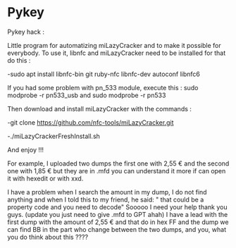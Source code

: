 # Pykey
Pykey hack : 

Little program for automatizing miLazyCracker and to make it possible for everybody. To use it,  libnfc and miLazyCracker need to be installed for that do this : 

-sudo apt install libnfc-bin git ruby-nfc libnfc-dev autoconf libnfc6



If you had some problem with pn_533 module, execute this : sudo modprobe -r pn533_usb    and    sudo modprobe -r pn533



Then download and install miLazyCracker with the commands : 

-git clone https://github.com/nfc-tools/miLazyCracker.git 

-./miLazyCrackerFreshInstall.sh

And enjoy !!!


For example, I uploaded two dumps the first one with 2,55 € and the second one with 1,85 € but they are in .mfd you can understand it more if can open  it with hexedit or with xxd. 

I have a problem when I search the amount in my dump, I do not find anything and when I told this to my friend, he said: " that could be a property code and you need to decode"
Sooooo I need your help thank you guys. (update you just need to give .mfd to GPT ahah) 
I have a lead with the first dump with the amount of 2,55 € and that do in hex FF and the dump we can find BB in the part who change between the two dumps, and you, what you do think about this ????
